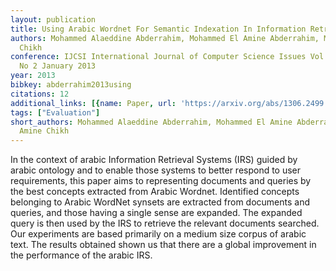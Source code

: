 ```yaml
---
layout: publication
title: Using Arabic Wordnet For Semantic Indexation In Information Retrieval System
authors: Mohammed Alaeddine Abderrahim, Mohammed El Amine Abderrahim, Mohammed Amine
  Chikh
conference: IJCSI International Journal of Computer Science Issues Vol. 10 Issue 1
  No 2 January 2013
year: 2013
bibkey: abderrahim2013using
citations: 12
additional_links: [{name: Paper, url: 'https://arxiv.org/abs/1306.2499'}]
tags: ["Evaluation"]
short_authors: Mohammed Alaeddine Abderrahim, Mohammed El Amine Abderrahim, Mohammed
  Amine Chikh
---
```

In the context of arabic Information Retrieval Systems (IRS) guided by arabic
ontology and to enable those systems to better respond to user requirements,
this paper aims to representing documents and queries by the best concepts
extracted from Arabic Wordnet. Identified concepts belonging to Arabic WordNet
synsets are extracted from documents and queries, and those having a single
sense are expanded. The expanded query is then used by the IRS to retrieve the
relevant documents searched. Our experiments are based primarily on a medium
size corpus of arabic text. The results obtained shown us that there are a
global improvement in the performance of the arabic IRS.